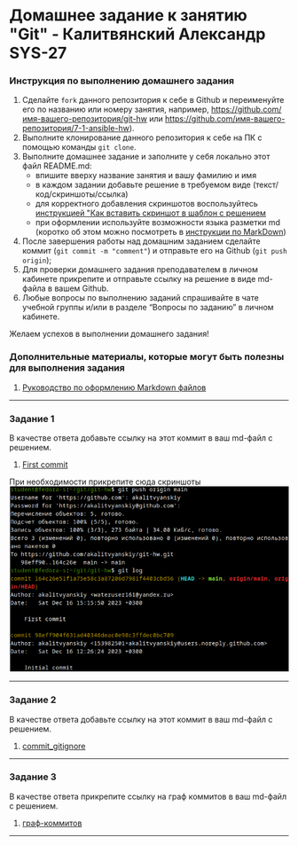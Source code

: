 # Домашнее задание к занятию "Git" - Калитвянский Александр SYS-27


### Инструкция по выполнению домашнего задания

   1. Сделайте `fork` данного репозитория к себе в Github и переименуйте его по названию или номеру занятия, например, https://github.com/имя-вашего-репозитория/git-hw или  https://github.com/имя-вашего-репозитория/7-1-ansible-hw).
   2. Выполните клонирование данного репозитория к себе на ПК с помощью команды `git clone`.
   3. Выполните домашнее задание и заполните у себя локально этот файл README.md:
      - впишите вверху название занятия и вашу фамилию и имя
      - в каждом задании добавьте решение в требуемом виде (текст/код/скриншоты/ссылка)
      - для корректного добавления скриншотов воспользуйтесь [инструкцией "Как вставить скриншот в шаблон с решением](https://github.com/netology-code/sys-pattern-homework/blob/main/screen-instruction.md)
      - при оформлении используйте возможности языка разметки md (коротко об этом можно посмотреть в [инструкции  по MarkDown](https://github.com/netology-code/sys-pattern-homework/blob/main/md-instruction.md))
   4. После завершения работы над домашним заданием сделайте коммит (`git commit -m "comment"`) и отправьте его на Github (`git push origin`);
   5. Для проверки домашнего задания преподавателем в личном кабинете прикрепите и отправьте ссылку на решение в виде md-файла в вашем Github.
   6. Любые вопросы по выполнению заданий спрашивайте в чате учебной группы и/или в разделе “Вопросы по заданию” в личном кабинете.
   
Желаем успехов в выполнении домашнего задания!
   
### Дополнительные материалы, которые могут быть полезны для выполнения задания

1. [Руководство по оформлению Markdown файлов](https://gist.github.com/Jekins/2bf2d0638163f1294637#Code)

---

### Задание 1

В качестве ответа добавьте ссылку на этот коммит в ваш md-файл с решением.

1. [First commit](https://github.com/akalitvyanskiy/git-hw/commit/164c26e51f1a75e58c3a87206d7981f4403cbd56)

При необходимости прикрепитe сюда скриншоты
![first_commit](https://github.com/akalitvyanskiy/8-01-hw/blob/main/img/first_commit.png)


---

### Задание 2

В качестве ответа добавьте ссылку на этот коммит в ваш md-файл с решением.

1. [commit_gitignore](https://github.com/akalitvyanskiy/8-01-hw/commit/f987cd46fedaf6038675c9c33760dcbf21a70f23)


---

### Задание 3

В качестве ответа прикрепите ссылку на граф коммитов в ваш md-файл с решением.

1. [граф-коммитов](https://github.com/akalitvyanskiy/8-01-hw/network)

---

